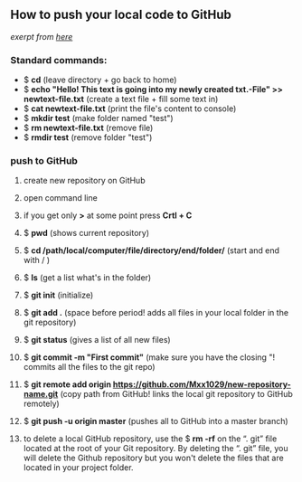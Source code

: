 ## How to push your local code to GitHub 

_exerpt from [here](https://www.youtube.com/watch?v=wrb7Gge9yoE)_

### Standard commands: ###
- $ **cd** (leave directory + go back to home)
- $ **echo "Hello! This text is going into my newly created txt.-File" >> newtext-file.txt** (create a text file + fill some text in)
- $ **cat newtext-file.txt** (print the file's content to console)
- $ **mkdir test** (make folder named "test")
- $ **rm newtext-file.txt** (remove file)
- $ **rmdir test** (remove folder "test")

### push to GitHub ###

1. create new repository on GitHub 

2. open command line

3. if you get only **>** at some point press **Crtl + C**

4. $ **pwd**    (shows current repository)

5. $ **cd /path/local/computer/file/directory/end/folder/**    (start and end with / )

6. $ **ls**     (get a list what's in the folder)

7. $ **git init**     (initialize)

8. $ **git add .**    (space before period! adds all files in your local folder in the git repository)

9. $ **git status**   (gives a list of all new files)

10. $ **git commit -m "First commit"**   (make sure you have the closing "! commits all the files to the git repo)

11. $ **git remote add origin https://github.com/Mxx1029/new-repository-name.git**    (copy path from GitHub! links the local git repository to GitHub remotely)

12. $ **git push -u origin master**     (pushes all to GitHub into a master branch)

13. to delete a local GitHub repository, use the $ **rm -rf** on the “. git” file located at the root of your Git repository. By deleting the “. git” file, you will delete the Github repository but you won't delete the files that are located in your project folder.

